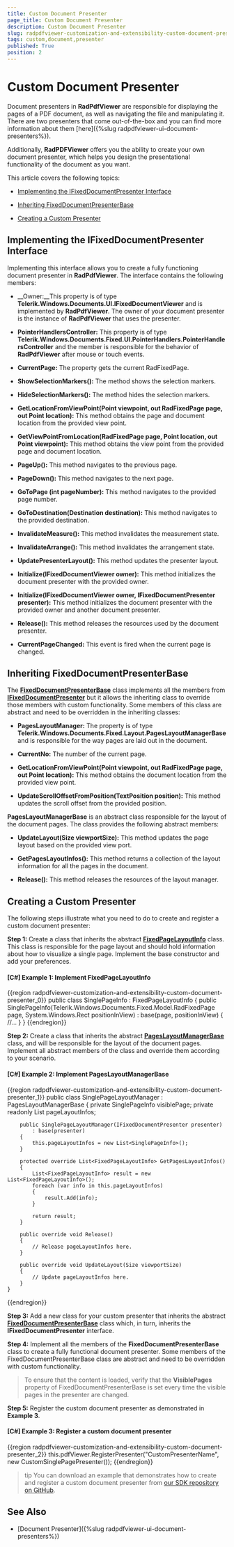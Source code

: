 ```yaml
---
title: Custom Document Presenter
page_title: Custom Document Presenter
description: Custom Document Presenter
slug: radpdfviewer-customization-and-extensibility-custom-document-presenter
tags: custom,document,presenter
published: True
position: 2
---
```


# Custom Document Presenter



Document presenters in __RadPdfViewer__ are responsible for displaying the pages of a PDF document, as well as navigating the file and manipulating it. There are two presenters that come out-of-the-box and you can find more information about them  [here]({%slug radpdfviewer-ui-document-presenters%}).
      

Additionally, __RadPDFViewer__ offers you the ability to create your own document presenter, which helps you design the presentational functionality of the document as you want.
      

This article covers the following topics:
      

* [Implementing the IFixedDocumentPresenter Interface](#implementing-the-ifixeddocumentpresenter-interface)

* [Inheriting FixedDocumentPresenterBase](#inheriting-fixeddocumentpresenterbase)

* [Creating a Custom Presenter](#creating-a-custom-presenter)

## Implementing the IFixedDocumentPresenter Interface

Implementing this interface allows you to create a fully functioning document presenter in __RadPdfViewer__. The interface contains the following members:
        

* __Owner:__Тhis property is of type __Telerik.Windows.Documents.UI.IFixedDocumentViewer__ and is implemented by __RadPdfViewer__. The owner of your document presenter is the instance of __RadPdfViewer__ that uses the presenter.
            

* __PointerHandlersController:__ This property is of type  __Telerik.Windows.Documents.Fixed.UI.PointerHandlers.PointerHandlersController__ and the member is responsible for the behavior of __RadPdfViewer__ after mouse or touch events.
            

* __CurrentPage:__ The property gets the current RadFixedPage.
            

* __ShowSelectionMarkers():__ The method shows the selection markers.
            

* __HideSelectionMarkers():__ The method hides the selection markers.
            

* __GetLocationFromViewPoint(Point viewpoint, out RadFixedPage page, out Point location):__ This method obtains the page and document location from the provided view point.
            

* __GetViewPointFromLocation(RadFixedPage page, Point location, out Point viewpoint):__ This method obtains the view point from the provided page and document location.
            

* __PageUp():__ This method navigates to the previous page.
            

* __PageDown():__ This method navigates to the next page.
            

* __GoToPage (int pageNumber):__ This method navigates to the provided page number.
            

* __GoToDestination(Destination destination):__ This method navigates to the provided destination.
            

* __InvalidateMeasure():__ This method invalidates the measurement state.
            

* __InvalidateArrange():__ This method invalidates the arrangement state.
            

* __UpdatePresenterLayout():__ This method updates the presenter layout.
            

* __Initialize(IFixedDocumentViewer owner):__ This method initializes the document presenter with the provided owner.
            

* __Initialize(IFixedDocumentViewer owner, IFixedDocumentPresenter presenter):__ This method initializes the document presenter with the provided owner and another document presenter.
            

* __Release():__ This method releases the resources used by the document presenter.
            

* __CurrentPageChanged:__ This event is fired when the current page is changed.
            

## Inheriting FixedDocumentPresenterBase

The [__FixedDocumentPresenterBase__](https://docs.telerik.com/devtools/wpf/api/telerik.windows.documents.ui.fixeddocumentpresenterbase) class implements all the members from [__IFixedDocumentPresenter__](https://docs.telerik.com/devtools/wpf/api/telerik.windows.documents.ui.ifixeddocumentpresenter) but it allows the inheriting class to override those members with custom functionality. Some members of this class are abstract and need to be overridden in the inheriting classes:
        

* __PagesLayoutManager:__ The property is of type __Telerik.Windows.Documents.Fixed.Layout.PagesLayoutManagerBase__  and is responsible for the way pages are laid out in the document.
            

* __CurrentNo:__ The number of the current page.
            

* __GetLocationFromViewPoint(Point viewpoint, out RadFixedPage page, out Point location):__ This method obtains the document location from the provided view point.
            

* __UpdateScrollOffsetFromPosition(TextPosition position):__ This method updates the scroll offset from the provided position.
            

__PagesLayoutManagerBase__ is an abstract class responsible for the layout of the document pages. The class provides the following abstract members:
        

* __UpdateLayout(Size viewportSize):__ This method updates the page layout based on the provided view port.
            

* __GetPagesLayoutInfos():__ This method returns a collection of the layout information for all the pages in the document.
            

* __Release():__ This method releases the resources of the layout manager.
            

## Creating a Custom Presenter

The following steps illustrate what you need to do to create and register a custom document presenter:
        

__Step 1:__ Create a class that inherits the abstract [__FixedPageLayoutInfo__](https://docs.telerik.com/devtools/wpf/api/telerik.windows.documents.fixed.layout.fixedpagelayoutinfo) class. This class is responsible for the page layout and should hold information about how to visualize a single page. Implement the base constructor and add your preferences.
        

#### __[C#] Example 1: Implement FixedPageLayoutInfo__

{{region radpdfviewer-customization-and-extensibility-custom-document-presenter_0}}
	public class SinglePageInfo : FixedPageLayoutInfo
	{
	    public SinglePageInfo(Telerik.Windows.Documents.Fixed.Model.RadFixedPage page, System.Windows.Rect positionInView)
	        : base(page, positionInView)
	    {
	        //...
	    }
	}
{{endregion}}

__Step 2:__ Create a class that inherits the abstract [__PagesLayoutManagerBase__](https://docs.telerik.com/devtools/wpf/api/telerik.windows.documents.fixed.layout.pageslayoutmanagerbase) class, and will be responsible for the layout of the document pages. Implement all abstract members of the class and override them according to your scenario.
       

#### __[C#] Example 2: Implement PagesLayoutManagerBase__

{{region radpdfviewer-customization-and-extensibility-custom-document-presenter_1}}
    public class SinglePageLayoutManager : PagesLayoutManagerBase
    {
        private SinglePageInfo visiblePage;
        private readonly List<SinglePageInfo> pageLayoutInfos;

        public SinglePageLayoutManager(IFixedDocumentPresenter presenter)
            : base(presenter)
        {
            this.pageLayoutInfos = new List<SinglePageInfo>();
        }

        protected override List<FixedPageLayoutInfo> GetPagesLayoutInfos()
        {
            List<FixedPageLayoutInfo> result = new List<FixedPageLayoutInfo>();
            foreach (var info in this.pageLayoutInfos)
            {
                result.Add(info);
            }

            return result;
        }

        public override void Release()
        {
            // Release pageLayoutInfos here.
        }

        public override void UpdateLayout(Size viewportSize)
        {
            // Update pageLayoutInfos here.
        }
    }
{{endregion}} 


__Step 3:__ Add a new class for your custom presenter that inherits the abstract [__FixedDocumentPresenterBase__](https://docs.telerik.com/devtools/wpf/api/telerik.windows.documents.ui.fixeddocumentpresenterbase) class which, in turn, inherits the __IFixedDocumentPresenter__ interface.
        

__Step 4:__ Implement all the members of the __FixedDocumentPresenterBase__ class to create a fully functional document presenter. Some members of the FixedDocumentPresenterBase class are abstract and need to be overridden with custom functionality.

>To ensure that the content is loaded, verify that the **VisiblePages** property of FixedDocumentPresenterBase is set every time the visible pages in the presenter are changed.

__Step 5:__ Register the custom document presenter as demonstrated in **Example 3**.
        

#### __[C#] Example 3: Register a custom document presenter__

{{region radpdfviewer-customization-and-extensibility-custom-document-presenter_2}}
	        this.pdfViewer.RegisterPresenter("CustomPresenterName", new CustomSinglePagePresenter());
{{endregion}}



>tip You can download an example that demonstrates how to create and register a custom document presenter from  [our SDK repository on GitHub](https://github.com/telerik/xaml-sdk/blob/master/PdfViewer/CustomPresenter).
        

## See Also

 * [Document Presenter]({%slug radpdfviewer-ui-document-presenters%})

